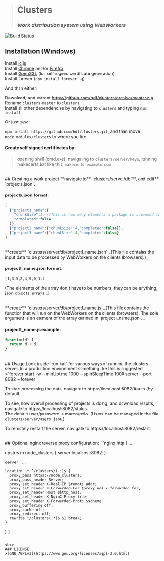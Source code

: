 <!-- View in: https://stackedit.io/editor -->
># **Clusters**
>### _Work distribution system using WebWorkers_

[![Build Status](https://travis-ci.org/hdf/clusters.svg)](https://travis-ci.org/hdf/clusters)
<br>
## Installation (Windows)
Install [io.js](https://iojs.org/)  
Install [Chrome](https://www.google.com/chrome/browser/desktop/) and/or [Firefox](https://www.mozilla.org/en-US/firefox/all/)  
Install [OpenSSL](http://slproweb.com/products/Win32OpenSSL.html) (for self signed certificate generation)  
Install forever (`npm install forever -g`)  

And than either:

Download, and extract https://github.com/hdf/clusters/archive/master.zip  
Rename `clusters-master` to `clusters`  
Install all other dependencies by navigating to `clusters` and typing `npm install`  

Or just type:

`npm install https://github.com/hdf/clusters.git`, and than move `node_modules/clusters` to where you like.  

#### Create self signed certificates by:
>opening shell (cmd.exe),
>navigating to `clusters/server/keys`,
>running makecerts.bat like this: `makecerts example.com`

<br>
## Creating a work project
**navigate to** `clusters/server/db`**, and edit** `projects.json`.

#### **projects.json format**:
```javascript
[
  {"project1_name":{
    "chunkSize":3, //This is how many elements a package is supposed to have
    "completed":false
  }},
  {"project2_name":{"chunkSize":4,"completed":false}},
  {"project3_name":{"chunkSize":4,"completed":false}
]
```

<br>
**create** `clusters/server/db/project1_name.json`  
_(This file contains the input data to be processed by WebWorkers on the clients (browsers).)_

#### **project1_name.json format**:
`[1,3,5,2,4,9,0,11]`

(The elements of the array don't have to be numbers, they can be anything, json objects, arrays...)

<br>
**create** `clusters/server/db/project1_name.js`  
_(This file contains the function that will run on the WebWorkers on the clients (browsers). The sole argument is an element of the array defined in `project1_name.json`.)_

#### **project1_name.js example**:
```javascript
function(d) {
  return d + d;
}
```

<br>
## Usage
Look inside `run.bat` for various ways of running the clusters server. In a production environment something like this is suggested:
>`forever start -w --minUptime 1000 --spinSleepTime 1000 server --port 8082 --forever`

To start processing the data, navigate to https://localhost:8082/#auto (by default).

To see, how overall processing of projects is doing, and download results, navigate to https://localhost:8082/status.  
The default user/password is marco/polo. (Users can be managed in the file `clusters/server/users.json`.)

To remotely restart the server, navigate to https://localhost:8082/restart

<br>
## Optional nginx reverse proxy configuration:
```nginx
http {
  ...

  upstream node_clusters {
    server localhost:8082;
  }

  server {
    ...

    location ~* ^/clusters/(.*)$ {
      proxy_pass https://node_clusters;
      proxy_pass_header Server;
      proxy_set_header X-Real-IP $remote_addr;
      proxy_set_header X-Forwarded-For $proxy_add_x_forwarded_for;
      proxy_set_header Host $http_host;
      proxy_set_header X-NginX-Proxy true;
      proxy_set_header X-Forwarded-Proto $scheme;
      proxy_buffering off;
      proxy_cache off;
      proxy_redirect off;
      rewrite ^/clusters(.*)$ $1 break;
    }
  }
}
```

<br>
### LICENSE
>[GNU AGPLv3](https://www.gnu.org/licenses/agpl-3.0.html)
